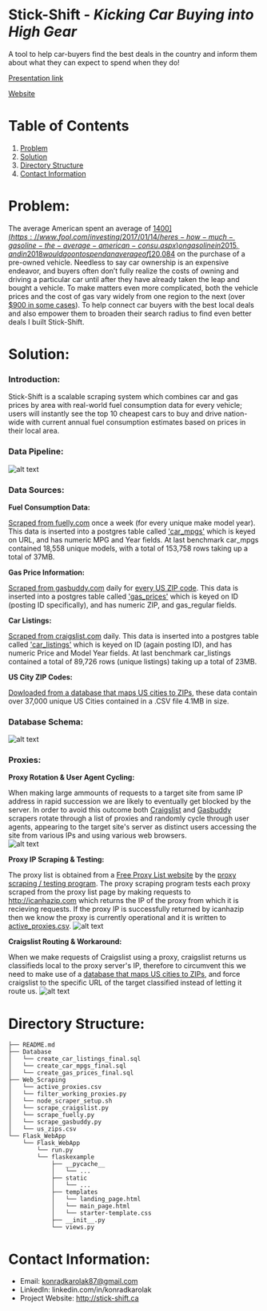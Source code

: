 # Stick-Shift - *Kicking Car Buying into High Gear*
A tool to help car-buyers find the best deals in the country and inform them about what they can expect to spend when they do!

[Presentation link](https://docs.google.com/presentation/d/1wDi4mnvDYej3x5vrNPCKJv7Hc8r0qw_UOUuXyXFpN_w/edit#slide=id.p)

[Website](http://www.stick-shift.ca/)

# Table of Contents
1. [Problem](README.md#problem)
1. [Solution](README.md#solution)
1. [Directory Structure](README.md#directory-structure)
1. [Contact Information](README.md#contact-information)

# Problem:

The average American spent an average of [$1400](https://www.fool.com/investing/2017/01/14/heres-how-much-gasoline-the-average-american-consu.aspx) on gasoline in 2015, and in 2018 would go on to spend an average of [$20,084](https://www.usatoday.com/story/money/cars/2018/11/08/used-car-prices/1928840002/) on the purchase of a pre-owned vehicle. Needless to say car ownership is an expensive endeavor, and buyers often don’t fully realize the costs of owning and driving a particular car until after they have already taken the leap and bought a vehicle. To make matters even more complicated, both the vehicle prices and the cost of gas vary widely from one region to the next (over [$900 in some cases](https://www.businessinsider.com/how-much-the-average-person-spends-on-gas-in-every-state-2019-2)). To help connect car buyers with the best local deals and also empower them to broaden their search radius to find even better deals I built Stick-Shift. 

# Solution:

### Introduction:
Stick-Shift is a scalable scraping system which combines car and gas prices by area with real-world fuel consumption data for every vehicle; users will instantly see the top 10 cheapest cars to buy and drive nation-wide with current annual fuel consumption estimates based on prices in their local area.

### Data Pipeline:
![alt text][pipeline]

[pipeline]: https://github.com/jkMLnop/Stick-Shift/blob/master/pipeline_image.PNG "Stick-Shift Data Pipeline"

### Data Sources:
**Fuel Consumption Data:**

[Scraped from fuelly.com](https://github.com/jkMLnop/Stick-Shift/blob/master/Web_Scraping/scrape_fuelly.py) once a week (for every unique make model year). This data is inserted into a postgres table called ['car_mpgs'](https://github.com/jkMLnop/Stick-Shift/blob/master/Database/create_car_mpgs_final.sql) which is keyed on URL, and has numeric MPG and Year fields. At last benchmark car_mpgs contained 18,558 unique models, with a total of 153,758 rows taking up a total of 37MB. 

**Gas Price Information:**

[Scraped from gasbuddy.com](https://github.com/jkMLnop/Stick-Shift/blob/master/Web_Scraping/scrape_gasbuddy.py) daily for [every US ZIP code](https://raw.githubusercontent.com/jkMLnop/Stick-Shift/master/Web_Scraping/us_zips.csv). This data is inserted into a postgres table called ['gas_prices'](https://github.com/jkMLnop/Stick-Shift/blob/master/Database/create_gas_prices_final.sql) which is keyed on ID (posting ID specifically), and has numeric ZIP, and gas_regular fields. 

**Car Listings:**

[Scraped from craigslist.com](https://github.com/jkMLnop/Stick-Shift/blob/master/Web_Scraping/scrape_craigslist.py) daily. This data is inserted into a postgres table called ['car_listings'](https://github.com/jkMLnop/Stick-Shift/blob/master/Database/create_car_listings_final.sql) which is keyed on ID (again posting ID), and has numeric Price and Model Year fields. At last benchmark car_listings contained a total of 89,726 rows (unique listings) taking up a total of 23MB. 

**US City ZIP Codes:**

[Dowloaded from a database that maps US cities to ZIPs](https://simplemaps.com/data/us-cities), these data contain over 37,000 unique US Cities contained in a .CSV file 4.1MB in size.

### Database Schema:

![alt text][database_schema]

[database_schema]: https://github.com/jkMLnop/Stick-Shift/blob/master/database_schema.PNG "Database Schema"


### Proxies:
**Proxy Rotation & User Agent Cycling:**

When making large ammounts of requests to a target site from same IP address in rapid succession we are likely to eventually get blocked by the server. In order to avoid this outcome both [Craigslist](https://github.com/jkMLnop/Stick-Shift/blob/master/Web_Scraping/scrape_craigslist.py) and [Gasbuddy](https://github.com/jkMLnop/Stick-Shift/blob/master/Web_Scraping/scrape_gasbuddy.py) scrapers rotate through a list of proxies and randomly cycle through user agents, appearing to the target site's server as distinct users accessing the site from various IPs and using various web browsers.  
![alt text][proxy_rotation]


**Proxy IP Scraping & Testing:**

The proxy list is obtained from a [Free Proxy List website](https://www.sslproxies.org/) by the [proxy scraping / testing program](https://github.com/jkMLnop/Stick-Shift/blob/master/Web_Scraping/filter_working_proxies.py). The proxy scraping program tests each proxy scraped from the proxy list page by making requests to http://icanhazip.com which returns the IP of the proxy from which it is recieving requests. If the proxy IP is successfully returned by icanhazip then we know the proxy is currently operational and it is written to [active_proxies.csv](https://github.com/jkMLnop/Stick-Shift/blob/master/Web_Scraping/active_proxies.csv).
![alt text][proxy_scraping]


**Craigslist Routing & Workaround:**

When we make requests of Craigslist using a proxy, craigslist returns us classifieds local to the proxy server's IP, therefore to circumvent this we need to make use of a [database that maps US cities to ZIPs](https://simplemaps.com/data/us-cities), and force craigslist to the specific URL of the target classified instead of letting it route us.
![alt text][craigslist_routing]

[proxy_scraping]: https://github.com/jkMLnop/Stick-Shift/blob/master/proxy_scraping_image.PNG "Proxy Scraping Method"
[proxy_rotation]: https://github.com/jkMLnop/Stick-Shift/blob/master/proxy_rotation_image.PNG "Proxy Rotation Rationale & Method"
[craigslist_routing]: https://github.com/jkMLnop/Stick-Shift/blob/master/craigslist_routing.PNG "Craigslist Routing Workaround"

# Directory Structure:

    ├── README.md 
    ├── Database
    │   └── create_car_listings_final.sql
    │   └── create_car_mpgs_final.sql
    │   └── create_gas_prices_final.sql
    ├── Web_Scraping
    │   └── active_proxies.csv
    │   └── filter_working_proxies.py
    │   └── node_scraper_setup.sh
    │   └── scrape_craigslist.py
    │   └── scrape_fuelly.py
    │   └── scrape_gasbuddy.py
    │   └── us_zips.csv
    └── Flask_WebApp
        └── Flask_WebApp
            └── run.py
            └── flaskexample
                ├── __pycache__
                │   └── ...
                ├── static
                │   └── ...
                ├── templates
                │   └── landing_page.html
                │   └── main_page.html
                │   └── starter-template.css
                ├── __init__.py
                └── views.py

# Contact Information:
* Email:    konradkarolak87@gmail.com
* LinkedIn: linkedin.com/in/konradkarolak
* Project Website: http://stick-shift.ca
